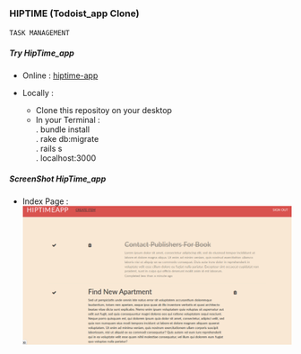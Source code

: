 ### HIPTIME (Todoist_app Clone)

~~~
TASK MANAGEMENT
~~~


##### Try HipTime_app

* Online  :  [hiptime-app](https://hiptime-app.herokuapp.com)    

* Locally :
    - Clone this repositoy on your desktop
    - In your Terminal :   
                        . bundle install  
                        . rake db:migrate  
                        . rails s  
                        . localhost:3000  


##### ScreenShot HipTime_app

* Index Page  :  
![index_page](https://github.com/oussou-dev/todoist-clone_rails/blob/master/public/screenshot/001.png)